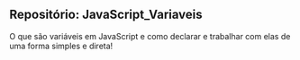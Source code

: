 ## Repositório: JavaScript_Variaveis
O que são variáveis em JavaScript e como declarar e trabalhar com elas de uma forma simples e direta!